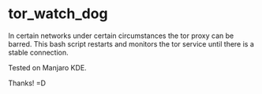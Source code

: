 # tor_watch_dog
In certain networks under certain circumstances the tor proxy can be barred. This bash script restarts and monitors the tor service until there is a stable connection.

Tested on Manjaro KDE.

Thanks! =D
